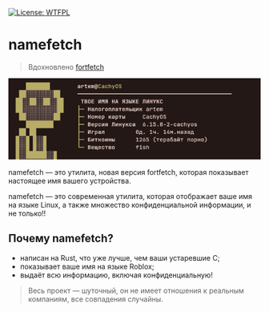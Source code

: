 [![License: WTFPL](https://img.shields.io/badge/License-WTFPL-brightgreen.svg)](http://www.wtfpl.net/)

# namefetch
> Вдохновлено [fortfetch](https://github.com/progzone122/fortfetch)

![image](https://github.com/OverLessArtem/namefetch/blob/main/image.png?raw=true)

namefetch — это утилита, новая версия fortfetch, которая показывает настоящее имя вашего устройства.

namefetch — это современная утилита, которая отображает ваше имя на языке Linux, а также множество конфиденциальной информации, и не только!!

## Почему namefetch?
- написан на Rust, что уже лучше, чем ваши устаревшие C;
- показывает ваше имя на языке Roblox;
- выдаёт всю информацию, включая конфиденциальную!

> Весь проект — шуточный, он не имеет отношения к реальным компаниям, все совпадения случайны.
